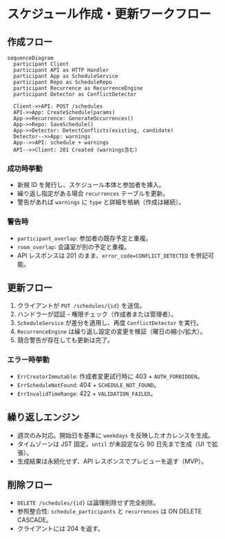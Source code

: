 # スケジュール作成・更新ワークフロー

## 作成フロー
```mermaid
sequenceDiagram
  participant Client
  participant API as HTTP Handler
  participant App as ScheduleService
  participant Repo as ScheduleRepo
  participant Recurrence as RecurrenceEngine
  participant Detector as ConflictDetector

  Client->>API: POST /schedules
  API->>App: CreateSchedule(params)
  App->>Recurrence: GenerateOccurrences()
  App->>Repo: SaveSchedule()
  App->>Detector: DetectConflicts(existing, candidate)
  Detector-->>App: warnings
  App-->>API: schedule + warnings
  API-->>Client: 201 Created (warnings含む)
```

### 成功時挙動
- 新規 ID を発行し、スケジュール本体と参加者を挿入。
- 繰り返し指定がある場合 `recurrences` テーブルを更新。
- 警告があれば `warnings` に `type` と詳細を格納（作成は継続）。

### 警告時
- `participant_overlap`: 参加者の既存予定と重複。
- `room_overlap`: 会議室が別の予定と重複。
- API レスポンスは 201 のまま、`error_code=CONFLICT_DETECTED` を併記可能。

## 更新フロー
1. クライアントが `PUT /schedules/{id}` を送信。
2. ハンドラーが認証・権限チェック（作成者または管理者）。
3. `ScheduleService` が差分を適用し、再度 `ConflictDetector` を実行。
4. `RecurrenceEngine` は繰り返し設定の変更を検証（曜日の縮小/拡大）。
5. 競合警告が存在しても更新は完了。

### エラー時挙動
- `ErrCreatorImmutable`: 作成者変更試行時に 403 + `AUTH_FORBIDDEN`。
- `ErrScheduleNotFound`: 404 + `SCHEDULE_NOT_FOUND`。
- `ErrInvalidTimeRange`: 422 + `VALIDATION_FAILED`。

## 繰り返しエンジン
- 週次のみ対応。開始日を基準に `weekdays` を反映したオカレンスを生成。
- タイムゾーンは JST 固定。`until` が未設定なら 90 日先まで生成（UI で拡張）。
- 生成結果は永続化せず、API レスポンスでプレビューを返す（MVP）。

## 削除フロー
- `DELETE /schedules/{id}` は論理削除せず完全削除。
- 参照整合性: `schedule_participants` と `recurrences` は ON DELETE CASCADE。
- クライアントには 204 を返す。

